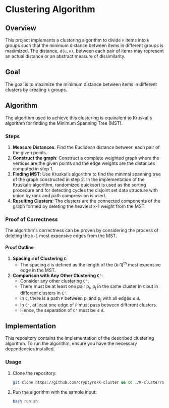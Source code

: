 # Clustering Algorithm

## Overview

This project implements a clustering algorithm to divide `n` items into `k` groups such that the minimum distance between items in different groups is maximized. 
The distance, `d(u,v)`, between each pair of items may represent an actual distance or an abstract measure of dissimilarity.

## Goal

The goal is to maximize the minimum distance between items in different clusters by creating `k` groups.

## Algorithm

The algorithm used to achieve this clustering is equivalent to Kruskal's algorithm for finding the Minimum Spanning Tree (MST). 

### Steps

1. **Measure Distances**: Find the Euclidean distance between each pair of the given points.
2. **Construct the graph**: Construct a complete weighted graph where the vertices are the given points and the edge weights are the distances computed in step 1.
3. **Finding MST**: Use Kruskal’s algorithm to find the minimal spanning tree of the graph constructed in step 2.
   In the implementation of the Kruskal’s algorithm, randomized quicksort is used as the sorting procedure and
   for detecting cycles the disjoint set data structure with union by rank and path compression is used.
4. **Resulting Clusters**: The clusters are the connected components of the graph formed by deleting the heaviest k-1 weight from the MST.

### Proof of Correctness

The algorithm's correctness can be proven by considering the process of deleting the `k-1` most expensive edges from the MST.

#### Proof Outline

1. **Spacing `d` of Clustering `C`**:
   - The spacing `d` is defined as the length of the (k-1)<sup>th</sup> most expensive edge in the MST.
2. **Comparison with Any Other Clustering `C'`**:
   - Consider any other clustering `C'`.
   - There must be at least one pair p<sub>i</sub>, p<sub>j</sub> in the same cluster in `C` but in different clusters in `C'`.
   - In `C`, there is a path `P` between p<sub>i</sub> and p<sub>j</sub> with all edges ≤ `d`.
   - In `C'`, at least one edge of `P` must pass between different clusters.
   - Hence, the separation of `C'` must be ≤ `d`.

## Implementation

This repository contains the implementation of the described clustering algorithm. To run the algorithm, ensure you have the necessary dependencies installed.

### Usage

1. Clone the repository:
   ```bash
   git clone https://github.com/cryptyro/K-cluster && cd ./K-cluster/src
2. Run the algorithm with the sample input:
   ```bash
   bash run.sh
